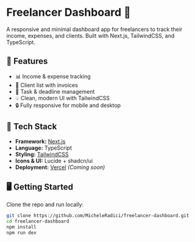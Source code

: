 # Freelancer Dashboard 💼

A responsive and minimal dashboard app for freelancers to track their income, expenses, and clients. Built with Next.js, TailwindCSS, and TypeScript.

## 🚀 Features

- 📊 Income & expense tracking
- 🧾 Client list with invoices
- 📅 Task & deadline management
- 💡 Clean, modern UI with TailwindCSS
- 🔒 Fully responsive for mobile and desktop

## 🔧 Tech Stack

- **Framework:** [Next.js](https://nextjs.org/)
- **Language:** TypeScript
- **Styling:** [TailwindCSS](https://tailwindcss.com/)
- **Icons & UI:** Lucide + shadcn/ui
- **Deployment:** [Vercel](https://vercel.com/) *(Coming soon)*

## 🖥️ Getting Started

Clone the repo and run locally:

```bash
git clone https://github.com/MicheleRadici/freelancer-dashboard.git
cd freelancer-dashboard
npm install
npm run dev
